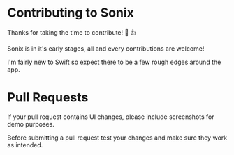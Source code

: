 
# Contributing to Sonix

Thanks for taking the time to contribute! 🎉 👍

Sonix is in it's early stages, all and every contributions are welcome!

I'm fairly new to Swift so expect there to be a few rough edges around the app.

# Pull Requests
If your pull request contains UI changes, please include screenshots for demo purposes.

Before submitting a pull request test your changes and make sure they work as intended.
